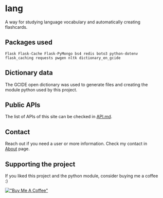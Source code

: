 # lang

A way for studying language vocabulary and automatically creating flashcards.

## Packages used

```
Flask Flask-Cache Flask-PyMongo bs4 redis boto3 python-dotenv flask_caching requests pwgen nltk dictionary_en_gcide
```

## Dictionary data

The GCIDE open dictionary was used to generate files and creating the module python used by this project.

## Public APIs

The list of APIs of this site can be checked in [API.md](API.md).

## Contact

Reach out if you need a user or more information. Check my contact in [About](https://langapp.leafarlins.com/about) page.

## Supporting the project

If you liked this project and the python module, consider buying me a coffee :)

[!["Buy Me A Coffee"](https://www.buymeacoffee.com/assets/img/custom_images/orange_img.png)](https://www.buymeacoffee.com/leafarlins)

